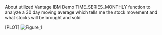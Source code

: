About
utilized Vantage IBM Demo TIME_SERIES_MONTHLY function to analyze a 30 day moving average which tells me the stock movement and what stocks will be brought and sold


[PLOT]
![Figure_1](https://github.com/user-attachments/assets/3475afad-6b75-45b1-a4df-d502bf18cb03)

